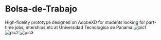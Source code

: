 # Bolsa-de-Trabajo
High-fidelity prototype designed on AdobeXD for students looking for part-time jobs, interships,etc at Universidad Tecnologica de Panama
![pic1](https://user-images.githubusercontent.com/51765692/219972588-647c81b7-3eec-4b6d-93d6-7003a2898867.png)
![pic2](https://user-images.githubusercontent.com/51765692/219972621-c9f14402-970d-4964-8b75-1725e9980e13.png)
![pic3](https://user-images.githubusercontent.com/51765692/219972622-4e976305-05c4-4866-9023-94771ec2e2b9.png)
